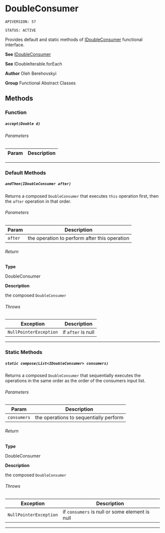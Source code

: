 # DoubleConsumer

`APIVERSION: 57`

`STATUS: ACTIVE`

Provides default and static methods of [IDoubleConsumer](/docs/Functional-Interfaces/IDoubleConsumer.md) functional interface.


**See** [IDoubleConsumer](/docs/Functional-Interfaces/IDoubleConsumer.md)


**See** IDoubleIterable.forEach


**Author** Oleh Berehovskyi


**Group** Functional Abstract Classes

## Methods
### Function
##### `accept(Double d)`
###### Parameters
|Param|Description|
|---|---|

---
### Default Methods
##### `andThen(IDoubleConsumer after)`

Returns a composed `DoubleConsumer` that executes `this` operation first, then the `after` operation in that order.

###### Parameters
|Param|Description|
|---|---|
|`after`|the operation to perform after this operation|

###### Return

**Type**

DoubleConsumer

**Description**

the composed `DoubleConsumer`

###### Throws
|Exception|Description|
|---|---|
|`NullPointerException`|if `after` is null|

---
### Static Methods
##### `static compose(List<IDoubleConsumer> consumers)`

Returns a composed `DoubleConsumer` that sequentially executes the operations in the same order as the order of the consumers input list.

###### Parameters
|Param|Description|
|---|---|
|`consumers`|the operations to sequentially perform|

###### Return

**Type**

DoubleConsumer

**Description**

the composed `DoubleConsumer`

###### Throws
|Exception|Description|
|---|---|
|`NullPointerException`|if `consumers` is null or some element is null|

---
